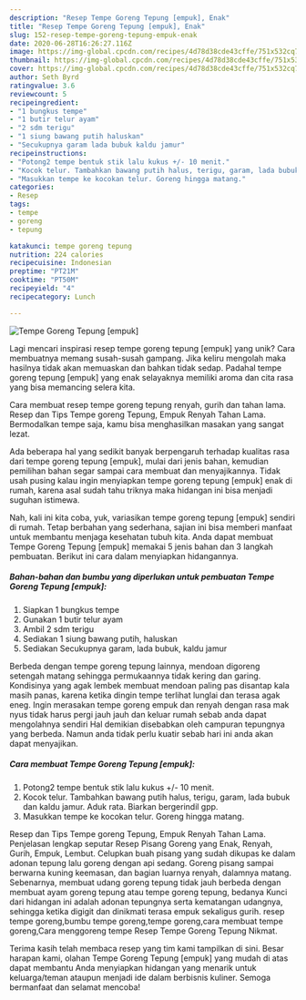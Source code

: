 ```yaml
---
description: "Resep Tempe Goreng Tepung [empuk], Enak"
title: "Resep Tempe Goreng Tepung [empuk], Enak"
slug: 152-resep-tempe-goreng-tepung-empuk-enak
date: 2020-06-28T16:26:27.116Z
image: https://img-global.cpcdn.com/recipes/4d78d38cde43cffe/751x532cq70/tempe-goreng-tepung-empuk-foto-resep-utama.jpg
thumbnail: https://img-global.cpcdn.com/recipes/4d78d38cde43cffe/751x532cq70/tempe-goreng-tepung-empuk-foto-resep-utama.jpg
cover: https://img-global.cpcdn.com/recipes/4d78d38cde43cffe/751x532cq70/tempe-goreng-tepung-empuk-foto-resep-utama.jpg
author: Seth Byrd
ratingvalue: 3.6
reviewcount: 5
recipeingredient:
- "1 bungkus tempe"
- "1 butir telur ayam"
- "2 sdm terigu"
- "1 siung bawang putih haluskan"
- "Secukupnya garam lada bubuk kaldu jamur"
recipeinstructions:
- "Potong2 tempe bentuk stik lalu kukus +/- 10 menit."
- "Kocok telur. Tambahkan bawang putih halus, terigu, garam, lada bubuk dan kaldu jamur. Aduk rata. Biarkan bergerindil gpp."
- "Masukkan tempe ke kocokan telur. Goreng hingga matang."
categories:
- Resep
tags:
- tempe
- goreng
- tepung

katakunci: tempe goreng tepung 
nutrition: 224 calories
recipecuisine: Indonesian
preptime: "PT21M"
cooktime: "PT50M"
recipeyield: "4"
recipecategory: Lunch

---
```



![Tempe Goreng Tepung [empuk]](https://img-global.cpcdn.com/recipes/4d78d38cde43cffe/751x532cq70/tempe-goreng-tepung-empuk-foto-resep-utama.jpg)

Lagi mencari inspirasi resep tempe goreng tepung [empuk] yang unik? Cara membuatnya memang susah-susah gampang. Jika keliru mengolah maka hasilnya tidak akan memuaskan dan bahkan tidak sedap. Padahal tempe goreng tepung [empuk] yang enak selayaknya memiliki aroma dan cita rasa yang bisa memancing selera kita.

Cara membuat resep tempe goreng tepung renyah, gurih dan tahan lama. Resep dan Tips Tempe goreng Tepung, Empuk Renyah Tahan Lama. Bermodalkan tempe saja, kamu bisa menghasilkan masakan yang sangat lezat.

Ada beberapa hal yang sedikit banyak berpengaruh terhadap kualitas rasa dari tempe goreng tepung [empuk], mulai dari jenis bahan, kemudian pemilihan bahan segar sampai cara membuat dan menyajikannya. Tidak usah pusing kalau ingin menyiapkan tempe goreng tepung [empuk] enak di rumah, karena asal sudah tahu triknya maka hidangan ini bisa menjadi suguhan istimewa.


Nah, kali ini kita coba, yuk, variasikan tempe goreng tepung [empuk] sendiri di rumah. Tetap berbahan yang sederhana, sajian ini bisa memberi manfaat untuk membantu menjaga kesehatan tubuh kita. Anda dapat membuat Tempe Goreng Tepung [empuk] memakai 5 jenis bahan dan 3 langkah pembuatan. Berikut ini cara dalam menyiapkan hidangannya.

<!--inarticleads1-->

##### Bahan-bahan dan bumbu yang diperlukan untuk pembuatan Tempe Goreng Tepung [empuk]:

1. Siapkan 1 bungkus tempe
1. Gunakan 1 butir telur ayam
1. Ambil 2 sdm terigu
1. Sediakan 1 siung bawang putih, haluskan
1. Sediakan Secukupnya garam, lada bubuk, kaldu jamur


Berbeda dengan tempe goreng tepung lainnya, mendoan digoreng setengah matang sehingga permukaannya tidak kering dan garing. Kondisinya yang agak lembek membuat mendoan paling pas disantap kala masih panas, karena ketika dingin tempe terlihat lunglai dan terasa agak eneg. Ingin merasakan tempe goreng empuk dan renyah dengan rasa mak nyus tidak harus pergi jauh jauh dan keluar rumah sebab anda dapat mengolahnya sendiri Hal demikian disebabkan oleh campuran tepungnya yang berbeda. Namun anda tidak perlu kuatir sebab hari ini anda akan dapat menyajikan. 

<!--inarticleads2-->

##### Cara membuat Tempe Goreng Tepung [empuk]:

1. Potong2 tempe bentuk stik lalu kukus +/- 10 menit.
1. Kocok telur. Tambahkan bawang putih halus, terigu, garam, lada bubuk dan kaldu jamur. Aduk rata. Biarkan bergerindil gpp.
1. Masukkan tempe ke kocokan telur. Goreng hingga matang.


Resep dan Tips Tempe goreng Tepung, Empuk Renyah Tahan Lama. Penjelasan lengkap seputar Resep Pisang Goreng yang Enak, Renyah, Gurih, Empuk, Lembut. Celupkan buah pisang yang sudah dikupas ke dalam adonan tepung lalu goreng dengan api sedang. Goreng pisang sampai berwarna kuning keemasan, dan bagian luarnya renyah, dalamnya matang. Sebenarnya, membuat udang goreng tepung tidak jauh berbeda dengan membuat ayam goreng tepung atau tempe goreng tepung, bedanya Kunci dari hidangan ini adalah adonan tepungnya serta kematangan udangnya, sehingga ketika digigit dan dinikmati terasa empuk sekaligus gurih. resep tempe goreng,bumbu tempe goreng,tempe goreng,cara membuat tempe goreng,Cara menggoreng tempe Resep Tempe Goreng Tepung Nikmat. 

Terima kasih telah membaca resep yang tim kami tampilkan di sini. Besar harapan kami, olahan Tempe Goreng Tepung [empuk] yang mudah di atas dapat membantu Anda menyiapkan hidangan yang menarik untuk keluarga/teman ataupun menjadi ide dalam berbisnis kuliner. Semoga bermanfaat dan selamat mencoba!
